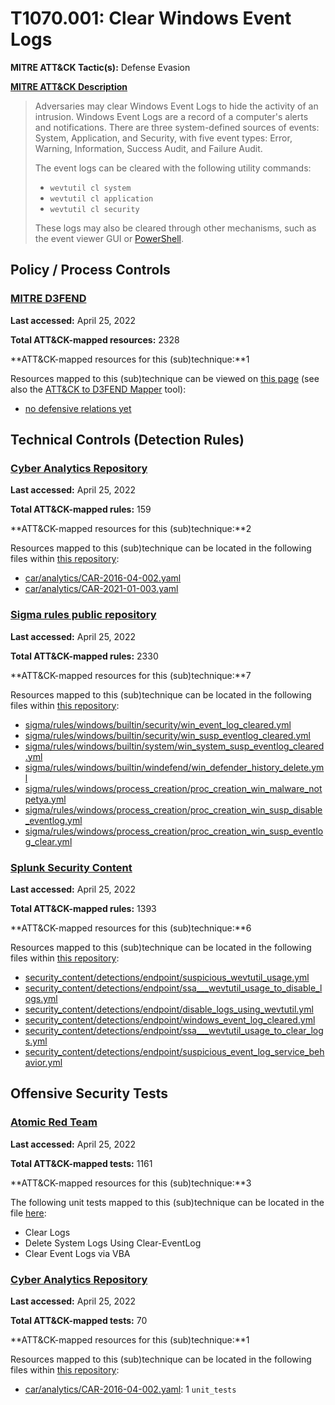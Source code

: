 # T1070.001: Clear Windows Event Logs
**MITRE ATT&CK Tactic(s):** Defense Evasion

**[MITRE ATT&CK Description](https://attack.mitre.org/techniques/T1070/001)**
<blockquote>Adversaries may clear Windows Event Logs to hide the activity of an intrusion. Windows Event Logs are a record of a computer's alerts and notifications. There are three system-defined sources of events: System, Application, and Security, with five event types: Error, Warning, Information, Success Audit, and Failure Audit.

The event logs can be cleared with the following utility commands:

* <code>wevtutil cl system</code>
* <code>wevtutil cl application</code>
* <code>wevtutil cl security</code>

These logs may also be cleared through other mechanisms, such as the event viewer GUI or [PowerShell](https://attack.mitre.org/techniques/T1059/001).</blockquote>
## Policy / Process Controls
### [MITRE D3FEND](https://d3fend.mitre.org/)
**Last accessed:** April 25, 2022

**Total ATT&CK-mapped resources:** 2328

**ATT&CK-mapped resources for this (sub)technique:**1

Resources mapped to this (sub)technique can be viewed on [this page](https://d3fend.mitre.org/) (see also the [ATT&CK to D3FEND Mapper](https://d3fend.mitre.org/tools/attack-mapper) tool):

* [no defensive relations yet](https://d3fend.mitre.org/techniques/d3f:nodefensiverelationsyet)

## Technical Controls (Detection Rules)
### [Cyber Analytics Repository](https://car.mitre.org)
**Last accessed:** April 25, 2022

**Total ATT&CK-mapped rules:** 159

**ATT&CK-mapped resources for this (sub)technique:**2

Resources mapped to this (sub)technique can be located in the following files within [this repository](https://github.com/mitre-attack/car/blob/master/analytics):

* [car/analytics/CAR-2016-04-002.yaml](https://github.com/mitre-attack/car/blob/master/analytics/CAR-2016-04-002.yaml)
* [car/analytics/CAR-2021-01-003.yaml](https://github.com/mitre-attack/car/blob/master/analytics/CAR-2021-01-003.yaml)

### [Sigma rules public repository](https://github.com/SigmaHQ/sigma)
**Last accessed:** April 25, 2022

**Total ATT&CK-mapped rules:** 2330

**ATT&CK-mapped resources for this (sub)technique:**7

Resources mapped to this (sub)technique can be located in the following files within [this repository](https://github.com/SigmaHQ/sigma/tree/master/rules):

* [sigma/rules/windows/builtin/security/win_event_log_cleared.yml](https://github.com/SigmaHQ/sigma/blob/master/rules/windows/builtin/security/win_event_log_cleared.yml)
* [sigma/rules/windows/builtin/security/win_susp_eventlog_cleared.yml](https://github.com/SigmaHQ/sigma/blob/master/rules/windows/builtin/security/win_susp_eventlog_cleared.yml)
* [sigma/rules/windows/builtin/system/win_system_susp_eventlog_cleared.yml](https://github.com/SigmaHQ/sigma/blob/master/rules/windows/builtin/system/win_system_susp_eventlog_cleared.yml)
* [sigma/rules/windows/builtin/windefend/win_defender_history_delete.yml](https://github.com/SigmaHQ/sigma/blob/master/rules/windows/builtin/windefend/win_defender_history_delete.yml)
* [sigma/rules/windows/process_creation/proc_creation_win_malware_notpetya.yml](https://github.com/SigmaHQ/sigma/blob/master/rules/windows/process_creation/proc_creation_win_malware_notpetya.yml)
* [sigma/rules/windows/process_creation/proc_creation_win_susp_disable_eventlog.yml](https://github.com/SigmaHQ/sigma/blob/master/rules/windows/process_creation/proc_creation_win_susp_disable_eventlog.yml)
* [sigma/rules/windows/process_creation/proc_creation_win_susp_eventlog_clear.yml](https://github.com/SigmaHQ/sigma/blob/master/rules/windows/process_creation/proc_creation_win_susp_eventlog_clear.yml)

### [Splunk Security Content](https://github.com/splunk/security_content)
**Last accessed:** April 25, 2022

**Total ATT&CK-mapped rules:** 1393

**ATT&CK-mapped resources for this (sub)technique:**6

Resources mapped to this (sub)technique can be located in the following files within [this repository](https://github.com/splunk/security_content/tree/develop/detections):

* [security_content/detections/endpoint/suspicious_wevtutil_usage.yml](https://github.com/splunk/security_content/blob/develop/detections/endpoint/suspicious_wevtutil_usage.yml)
* [security_content/detections/endpoint/ssa___wevtutil_usage_to_disable_logs.yml](https://github.com/splunk/security_content/blob/develop/detections/endpoint/ssa___wevtutil_usage_to_disable_logs.yml)
* [security_content/detections/endpoint/disable_logs_using_wevtutil.yml](https://github.com/splunk/security_content/blob/develop/detections/endpoint/disable_logs_using_wevtutil.yml)
* [security_content/detections/endpoint/windows_event_log_cleared.yml](https://github.com/splunk/security_content/blob/develop/detections/endpoint/windows_event_log_cleared.yml)
* [security_content/detections/endpoint/ssa___wevtutil_usage_to_clear_logs.yml](https://github.com/splunk/security_content/blob/develop/detections/endpoint/ssa___wevtutil_usage_to_clear_logs.yml)
* [security_content/detections/endpoint/suspicious_event_log_service_behavior.yml](https://github.com/splunk/security_content/blob/develop/detections/endpoint/suspicious_event_log_service_behavior.yml)


## Offensive Security Tests
### [Atomic Red Team](https://github.com/redcanaryco/atomic-red-team)
**Last accessed:** April 25, 2022

**Total ATT&CK-mapped tests:** 1161

**ATT&CK-mapped resources for this (sub)technique:**3

The following unit tests mapped to this (sub)technique can be located in the file [here](https://github.com/redcanaryco/atomic-red-team/tree/master/atomics/T1070.001/T1070.001.yaml):

* Clear Logs
* Delete System Logs Using Clear-EventLog
* Clear Event Logs via VBA

### [Cyber Analytics Repository](https://car.mitre.org)
**Last accessed:** April 25, 2022

**Total ATT&CK-mapped tests:** 70

**ATT&CK-mapped resources for this (sub)technique:**1

Resources mapped to this (sub)technique can be located in the following files within [this repository](https://github.com/mitre-attack/car/blob/master/analytics):

* [car/analytics/CAR-2016-04-002.yaml](https://github.com/mitre-attack/car/blob/master/analytics/CAR-2016-04-002.yaml): 1 <code>unit_tests</code>

